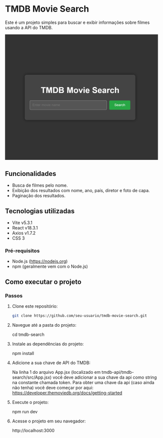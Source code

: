 



# TMDB Movie Search

Este é um projeto simples para buscar e exibir informações sobre filmes usando a API do TMDB.


![imagem da página inicial](image.png)


## Funcionalidades

- Busca de filmes pelo nome.
- Exibição dos resultados com nome, ano, país, diretor e foto de capa.
- Paginação dos resultados.


## Tecnologias utilizadas

- Vite v5.3.1
- React v18.3.1
- Axios v1.7.2
- CSS 3


### Pré-requisitos

- Node.js (https://nodejs.org)
- npm (geralmente vem com o Node.js)


## Como executar o projeto

### Passos

1. Clone este repositório:

   ```bash
   git clone https://github.com/seu-usuario/tmdb-movie-search.git


2. Navegue até a pasta do projeto:

    cd tmdb-search


3. Instale as dependências do projeto:

    npm install


4. Adicione a sua chave de API do TMDB:

    Na linha 1 do arquivo App.jsx (localizado em tmdb-api/tmdb-search/src/App.jsx) você deve adicionar a sua chave da api como string na constante chamada token.
    Para obter uma chave da api (caso ainda não tenha) você deve começar por aqui: https://developer.themoviedb.org/docs/getting-started


5. Execute o projeto:

    npm run dev


6. Acesse o projeto em seu navegador:

    http://localhost:3000